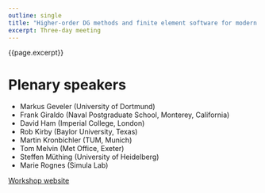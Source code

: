 ```yaml
---
outline: single
title: "Higher-order DG methods and finite element software for modern architectures"
excerpt: Three-day meeting
---
```

{{page.excerpt}}


# Plenary speakers
- Markus Geveler (University of Dortmund)
- Frank Giraldo (Naval Postgraduate School, Monterey, California)
- David Ham (Imperial College, London)
- Rob Kirby (Baylor University, Texas)
- Martin Kronbichler (TUM, Munich)
- Tom Melvin (Met Office, Exeter)
- Steffen Müthing (University of Heidelberg)
- Marie Rognes (Simula Lab)

[Workshop website](https://sites.google.com/site/bathdgworkshop/)